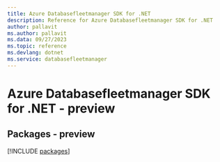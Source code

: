 ```yaml
---
title: Azure Databasefleetmanager SDK for .NET
description: Reference for Azure Databasefleetmanager SDK for .NET
author: pallavit
ms.author: pallavit
ms.data: 09/27/2023
ms.topic: reference
ms.devlang: dotnet
ms.service: databasefleetmanager
---
```

# Azure Databasefleetmanager SDK for .NET - preview
## Packages - preview
[!INCLUDE [packages](databasefleetmanager-index.md)]